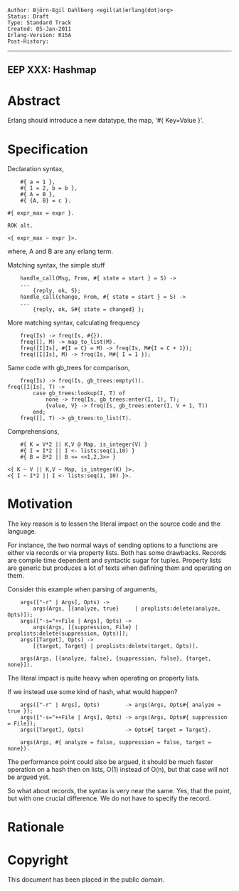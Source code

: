     Author: Björn-Egil Dahlberg <egil(at)erlang(dot)org>
    Status: Draft
    Type: Standard Track
    Created: 05-Jan-2011
    Erlang-Version: R15A
    Post-History:
****
EEP XXX: Hashmap
----



Abstract
========

Erlang should introduce a new datatype, the map, '#{ Key=Value }'.


Specification
=============

Declaration syntax,

        #{ a = 1 },
        #{ 1 = 2, b = b },
        #{ A = B },
        #{ {A, B} = c }.

	#{ expr_max = expr }.

	ROK alt.

	<{ expr_max ~ expr }>.


where,
    A and B are any erlang term.

Matching syntax, the simple stuff

        handle_call(Msg, From, #{ state = start } = S) ->
        ...
            {reply, ok, S};
        handle_call(change, From, #{ state = start } = S) ->
        ...
            {reply, ok, S#{ state = changed} };

More matching syntax, calculating frequency

        freq(Is) -> freq(Is, #{}).
        freq([], M) -> map_to_list(M).
        freq([I|Is], #{I = C} = M) -> freq(Is, M#{I = C + 1});
        freq([I|Is], M) -> freq(Is, M#{ I = 1 });

Same code with gb_trees for comparison,

        freq(Is) -> freq(Is, gb_trees:empty()).
	freq([I|Is], T) ->
            case gb_trees:lookup(I, T) of 
                none -> freq(Is, gb_trees:enter(I, 1), T);
                {value, V} -> freq(Is, gb_trees:enter(I, V + 1, T))
            end;
        freq([], T) -> gb_trees:to_list(T).


Comprehensions,

        #{ K = V*2 || K,V @ Map, is_integer(V) }
        #{ I = I*2 || I <- lists:seq(1,10) }
        #{ B = B*2 || B <= <<1,2,3>> }

	<{ K ~ V || K,V ~ Map, is_integer(K) }>.
	<{ I ~ I*2 || I <- lists:seq(1, 10) }>.

Motivation
==========

The key reason is to lessen the literal impact on the source code and the language.

For instance, the two normal ways of sending options to a functions are either via
records or via property lists. Both has some drawbacks. Records are compile time
dependent and syntactic sugar for tuples. Property lists are generic but produces
a lot of texts when defining them and operating on them.

Consider this example when parsing of arguments,

        args(["-r" | Args], Opts) -> 
            args(Args, [{analyze, true}     | proplists:delete(analyze, Opts)]);
        args(["-s="++File | Args], Opts) -> 
            args(Args, [{suppression, File} | proplists:delete(suppression, Opts)]);
        args([Target], Opts) -> 
            [{target, Target} | proplists:delete(target, Opts)].
        
        args(Args, [{analyze, false}, {suppression, false}, {target, none}]).

The literal impact is quite heavy when operating on property lists.

If we instead use some kind of hash, what would happen?

        args(["-r" | Args], Opts)        -> args(Args, Opts#{ analyze = true });
        args(["-s="++File | Args], Opts) -> args(Args, Opts#{ suppression = File});
        args([Target], Opts)             -> Opts#{ target = Target}.
    
        args(Args, #{ analyze = false, suppression = false, target = none}).

The performance point could also be argued, it should be much faster operation on 
a hash then on lists, O(1) instead of O(n), but that case will not be argued yet.

So what about records, the syntax is very near the same. Yes, that the point, but
with one crucial difference. We do not have to specify the record.
 


Rationale
=========





Copyright
=========

This document has been placed in the public domain.


